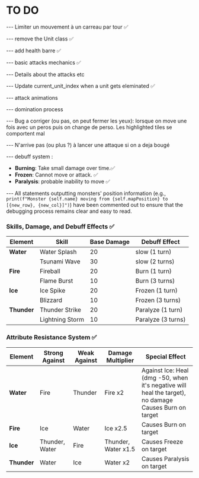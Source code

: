 # TO DO

--- Limiter un mouvement à un carreau par tour  ✅

--- remove the Unit class ✅

--- add health barre ✅

--- basic attacks mechanics ✅

--- Details about the attacks etc

--- Update current_unit_index when a unit gets eleminated ✅

--- attack animations

--- domination process

--- Bug a corriger (ou pas, on peut fermer les yeux): lorsque on move une fois avec un peros puis on change de perso. 
Les highlighted tiles se comportent mal

--- N'arrive pas (ou plus ?) à lancer une attaque si on a deja bougé


--- debuff system :
- **Burning**: Take small damage over time.✅
- **Frozen**: Cannot move or attack.  ✅
- **Paralysis**: probable inability to move ✅

--- All statements outputting monsters' position information (e.g., `print(f"Monster {self.name} moving from {self.mapPosition} to [{new_row}, {new_col}]")`) have been commented out to ensure that the debugging process remains clear and easy to read.


### Skills, Damage, and Debuff Effects  ✅

| **Element** | **Skill**         | **Base Damage** | **Debuff Effect**  |
|-------------|-------------------|-----------------|--------------------|
| **Water**   | Water Splash      | 20              | slow (1 turn)      |
|             | Tsunami Wave      | 30              | slow (2 turns)     |
| **Fire**    | Fireball          | 20              | Burn (1 turn)      |
|             | Flame Burst       | 10              | Burn (3 turns)     |
| **Ice**     | Ice Spike         | 20              | Frozen (1 turn)    |
|             | Blizzard          | 10              | Frozen (3 turns)   |
| **Thunder** | Thunder Strike    | 20              | Paralyze (1 turn)  |
|             | Lightning Storm   | 10              | Paralyze (3 turns) |


### Attribute Resistance System ✅
| **Element** | **Strong Against** | **Weak Against** | **Damage Multiplier** | **Special Effect**                                                              |
|-------------|--------------------|------------------|-----------------------|---------------------------------------------------------------------------------|
| **Water**   | Fire               | Thunder          | Fire x2               | Against Ice: Heal (dmg -50, when it's negative will heal the target), no damage <br/>Causes Burn on target|
| **Fire**    | Ice                | Water            | Ice x2.5              | Causes Burn on target                                                           |
| **Ice**     | Thunder, Water     | Fire             | Thunder, Water x1.5   | Causes Freeze on target                                                         |
| **Thunder** | Water              | Ice              | Water x2              | Causes Paralysis on target                                                      |

